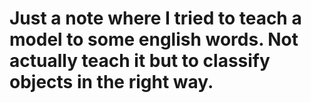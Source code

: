 # Just a note where I tried to teach a model to some english words. Not actually teach it but to classify objects in the right way. 
